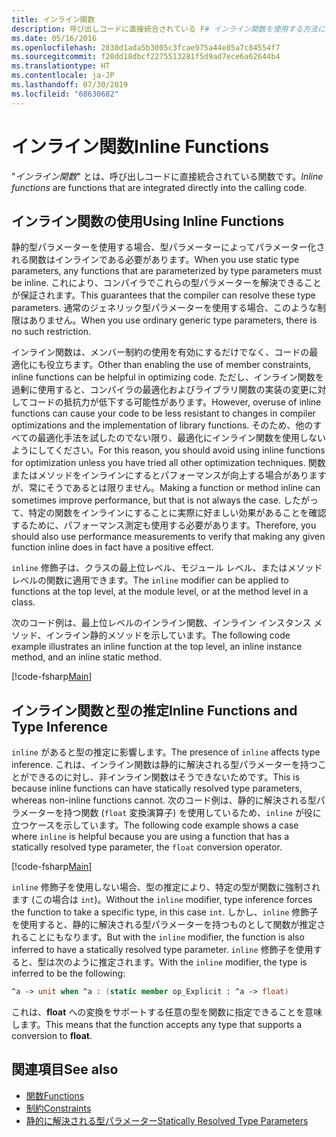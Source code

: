 ```yaml
---
title: インライン関数
description: 呼び出しコードに直接統合されている F# インライン関数を使用する方法について説明します。
ms.date: 05/16/2016
ms.openlocfilehash: 2830d1ada5b3005c3fcae975a44e85a7c84554f7
ms.sourcegitcommit: f20dd18dbcf2275513281f5d9ad7ece6a62644b4
ms.translationtype: HT
ms.contentlocale: ja-JP
ms.lasthandoff: 07/30/2019
ms.locfileid: "68630682"
---
```

# <a name="inline-functions"></a><span data-ttu-id="0d9bf-103">インライン関数</span><span class="sxs-lookup"><span data-stu-id="0d9bf-103">Inline Functions</span></span>

<span data-ttu-id="0d9bf-104">"*インライン関数*" とは、呼び出しコードに直接統合されている関数です。</span><span class="sxs-lookup"><span data-stu-id="0d9bf-104">*Inline functions* are functions that are integrated directly into the calling code.</span></span>

## <a name="using-inline-functions"></a><span data-ttu-id="0d9bf-105">インライン関数の使用</span><span class="sxs-lookup"><span data-stu-id="0d9bf-105">Using Inline Functions</span></span>

<span data-ttu-id="0d9bf-106">静的型パラメーターを使用する場合、型パラメーターによってパラメーター化される関数はインラインである必要があります。</span><span class="sxs-lookup"><span data-stu-id="0d9bf-106">When you use static type parameters, any functions that are parameterized by type parameters must be inline.</span></span> <span data-ttu-id="0d9bf-107">これにより、コンパイラでこれらの型パラメーターを解決できることが保証されます。</span><span class="sxs-lookup"><span data-stu-id="0d9bf-107">This guarantees that the compiler can resolve these type parameters.</span></span> <span data-ttu-id="0d9bf-108">通常のジェネリック型パラメーターを使用する場合、このような制限はありません。</span><span class="sxs-lookup"><span data-stu-id="0d9bf-108">When you use ordinary generic type parameters, there is no such restriction.</span></span>

<span data-ttu-id="0d9bf-109">インライン関数は、メンバー制約の使用を有効にするだけでなく、コードの最適化にも役立ちます。</span><span class="sxs-lookup"><span data-stu-id="0d9bf-109">Other than enabling the use of member constraints, inline functions can be helpful in optimizing code.</span></span> <span data-ttu-id="0d9bf-110">ただし、インライン関数を過剰に使用すると、コンパイラの最適化およびライブラリ関数の実装の変更に対してコードの抵抗力が低下する可能性があります。</span><span class="sxs-lookup"><span data-stu-id="0d9bf-110">However, overuse of inline functions can cause your code to be less resistant to changes in compiler optimizations and the implementation of library functions.</span></span> <span data-ttu-id="0d9bf-111">そのため、他のすべての最適化手法を試したのでない限り、最適化にインライン関数を使用しないようにしてください。</span><span class="sxs-lookup"><span data-stu-id="0d9bf-111">For this reason, you should avoid using inline functions for optimization unless you have tried all other optimization techniques.</span></span> <span data-ttu-id="0d9bf-112">関数またはメソッドをインラインにするとパフォーマンスが向上する場合がありますが、常にそうであるとは限りません。</span><span class="sxs-lookup"><span data-stu-id="0d9bf-112">Making a function or method inline can sometimes improve performance, but that is not always the case.</span></span> <span data-ttu-id="0d9bf-113">したがって、特定の関数をインラインにすることに実際に好ましい効果があることを確認するために、パフォーマンス測定も使用する必要があります。</span><span class="sxs-lookup"><span data-stu-id="0d9bf-113">Therefore, you should also use performance measurements to verify that making any given function inline does in fact have a positive effect.</span></span>

<span data-ttu-id="0d9bf-114">`inline` 修飾子は、クラスの最上位レベル、モジュール レベル、またはメソッド レベルの関数に適用できます。</span><span class="sxs-lookup"><span data-stu-id="0d9bf-114">The `inline` modifier can be applied to functions at the top level, at the module level, or at the method level in a class.</span></span>

<span data-ttu-id="0d9bf-115">次のコード例は、最上位レベルのインライン関数、インライン インスタンス メソッド、インライン静的メソッドを示しています。</span><span class="sxs-lookup"><span data-stu-id="0d9bf-115">The following code example illustrates an inline function at the top level, an inline instance method, and an inline static method.</span></span>

[!code-fsharp[Main](~/samples/snippets/fsharp/lang-ref-3/snippet201.fs)]

## <a name="inline-functions-and-type-inference"></a><span data-ttu-id="0d9bf-116">インライン関数と型の推定</span><span class="sxs-lookup"><span data-stu-id="0d9bf-116">Inline Functions and Type Inference</span></span>

<span data-ttu-id="0d9bf-117">`inline` があると型の推定に影響します。</span><span class="sxs-lookup"><span data-stu-id="0d9bf-117">The presence of `inline` affects type inference.</span></span> <span data-ttu-id="0d9bf-118">これは、インライン関数は静的に解決される型パラメーターを持つことができるのに対し、非インライン関数はそうできないためです。</span><span class="sxs-lookup"><span data-stu-id="0d9bf-118">This is because inline functions can have statically resolved type parameters, whereas non-inline functions cannot.</span></span> <span data-ttu-id="0d9bf-119">次のコード例は、静的に解決される型パラメーターを持つ関数 (`float` 変換演算子) を使用しているため、`inline` が役に立つケースを示しています。</span><span class="sxs-lookup"><span data-stu-id="0d9bf-119">The following code example shows a case where `inline` is helpful because you are using a function that has a statically resolved type parameter, the `float` conversion operator.</span></span>

[!code-fsharp[Main](~/samples/snippets/fsharp/lang-ref-3/snippet202.fs)]

<span data-ttu-id="0d9bf-120">`inline` 修飾子を使用しない場合、型の推定により、特定の型が関数に強制されます (この場合は `int`)。</span><span class="sxs-lookup"><span data-stu-id="0d9bf-120">Without the `inline` modifier, type inference forces the function to take a specific type, in this case `int`.</span></span> <span data-ttu-id="0d9bf-121">しかし、`inline` 修飾子を使用すると、静的に解決される型パラメーターを持つものとして関数が推定されることにもなります。</span><span class="sxs-lookup"><span data-stu-id="0d9bf-121">But with the `inline` modifier, the function is also inferred to have a statically resolved type parameter.</span></span> <span data-ttu-id="0d9bf-122">`inline` 修飾子を使用すると、型は次のように推定されます。</span><span class="sxs-lookup"><span data-stu-id="0d9bf-122">With the `inline` modifier, the type is inferred to be the following:</span></span>

```fsharp
^a -> unit when ^a : (static member op_Explicit : ^a -> float)
```

<span data-ttu-id="0d9bf-123">これは、**float** への変換をサポートする任意の型を関数に指定できることを意味します。</span><span class="sxs-lookup"><span data-stu-id="0d9bf-123">This means that the function accepts any type that supports a conversion to **float**.</span></span>

## <a name="see-also"></a><span data-ttu-id="0d9bf-124">関連項目</span><span class="sxs-lookup"><span data-stu-id="0d9bf-124">See also</span></span>

- [<span data-ttu-id="0d9bf-125">関数</span><span class="sxs-lookup"><span data-stu-id="0d9bf-125">Functions</span></span>](index.md)
- [<span data-ttu-id="0d9bf-126">制約</span><span class="sxs-lookup"><span data-stu-id="0d9bf-126">Constraints</span></span>](../generics/constraints.md)
- [<span data-ttu-id="0d9bf-127">静的に解決される型パラメーター</span><span class="sxs-lookup"><span data-stu-id="0d9bf-127">Statically Resolved Type Parameters</span></span>](../generics/statically-resolved-type-parameters.md)
